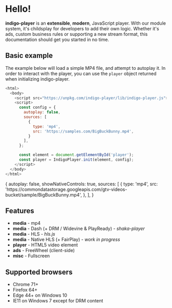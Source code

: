 # Hello!

**indigo-player** is an **extensible**, **modern**, JavaScript player. With our module system, it's childsplay for developers to add their own logic. Whether it's ads, custom business rules or supporting a new stream format, this documentation should get you started in no time.

## Basic example

The example below will load a simple MP4 file, and attempt to autoplay it. In order to interact with the player, you can use the `player` object returned when initializing indigo-player.

```javascript
<html>
  <body>
    <script src="https://unpkg.com/indigo-player/lib/indigo-player.js"></script>
    <script>
      const config = {
        autoplay: false,
        sources: [
          {
            type: 'mp4',
            src: 'https://samples.com/BigBuckBunny.mp4',
          }
        ],
      };

      const element = document.getElementById('player');
      const player = IndigoPlayer.init(element, config);
    </script>
  </body>
</html>
```

<div class="sample-player">
{
  autoplay: false,
  showNativeControls: true,
  sources: [
    {
      type: 'mp4',
      src: 'https://commondatastorage.googleapis.com/gtv-videos-bucket/sample/BigBuckBunny.mp4',
    },
  ],
}
</div>

## Features

* **media** - mp4
* **media** - Dash (+ DRM / Widevine & PlayReady) - *shaka-player*
* **media** - HLS - *hls.js*
* **media** - Native HLS (+ FairPlay) - *work in progress*
* **player** - HTML5 video element
* **ads** - FreeWheel (client-side)
* **misc** - Fullscreen

## Supported browsers

* Chrome 71+
* Firefox 64+
* Edge 44+ on Windows 10
* IE11 on Windows 7 except for DRM content